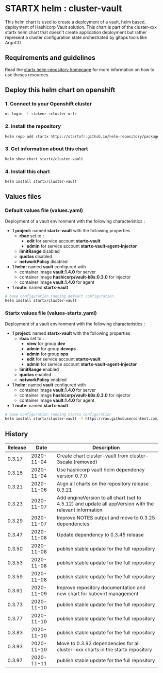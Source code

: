 # STARTX helm : cluster-vault

This helm chart is used to create a deployment of a vault, helm based, deployment of Hashicorp Vault solution.
This chart is part of the cluster-xxx startx helm chart that doesn't create application deployment but rather represent a cluster configuration
state orchestrated by gitops tools like ArgoCD.

## Requirements and guidelines

Read the [startx helm-repository homepage](https://startxfr.github.io/helm-repository) for
more information on how to use theses resources.

## Deploy this helm chart on openshift

### 1. Connect to your Openshift cluster

```bash
oc login -t <token> <cluster-url>
```

### 2. Install the repository

```bash
helm repo add startx https://startxfr.github.io/helm-repository/packages/
```

### 3. Get information about this chart

```bash
helm show chart startx/cluster-vault
```

### 4. Install this chart

```bash
helm install startx/cluster-vault
```

## Values files

### Default values file (values.yaml)

Deployment of a vault environment with the following characteristics :

- 1 **project:** named **startx-vault** with the following properties
  - **rbac** set to :
    - **edit** for service account **startx-vault**
    - **admin** for service account **startx-vault-agent-injector**
  - **limitRange** disabled
  - **quotas** disabled
  - **networkPolicy** disabled
- 1 **helm:** named **vault** configured with
  - container image **vault:1.4.0** for server
  - container image **hashicorp/vault-k8s:0.3.0** for injector
  - container image **vault:1.4.0** for agent
- 1 **route:** named **startx-vault**

```bash
# base configuration running default configuration
helm install startx/cluster-vault
```

### Startx values file (values-startx.yaml)

Deployment of a vault environment with the following characteristics :

- 1 **project:** named **startx-vault** with the following properties
  - **rbac** set to :
    - **view** for group **dev**
    - **admin** for group **devops**
    - **admin** for group **ops**
    - **edit** for service account **startx-vault**
    - **admin** for service account **startx-vault-agent-injector**
  - **limitRange** enabled
  - **quotas** enabled
  - **networkPolicy** enabled
- 1 **helm:** named **vault** configured with
  - container image **vault:1.4.0** for server
  - container image **hashicorp/vault-k8s:0.3.0** for injector
  - container image **vault:1.4.0** for agent
- 1 **route:** named **startx-vault**

```bash
# base configuration running startx configuration
helm install startx/cluster-vault -f https://raw.githubusercontent.com/startxfr/helm-repository/master/charts/cluster-vault/values-startx.yaml
```

## History

| Release | Date       | Description
| ------- | ---------- | -----------------------------------------------------
| 0.3.17  | 2020-11-04 | Create chart cluster-vault from cluster-3scale (removed)
| 0.3.18  | 2020-11-04 | Use hashicorp vault helm dependency version 0.7.0
| 0.3.21  | 2020-11-06 | Align all charts on the repository release 0.3.21
| 0.3.23  | 2020-11-07 | Add engineVersion to all chart (set to 4.5.12) and update all appVersion with the relevant information
| 0.3.29  | 2020-11-07 | Improve NOTES output and move to 0.3.25 dependencies
| 0.3.47  | 2020-11-08 | Update dependency to 0.3.45 release
| 0.3.50  | 2020-11-08 | publish stable update for the full repository
| 0.3.53  | 2020-11-08 | publish stable update for the full repository
| 0.3.59  | 2020-11-08 | publish stable update for the full repository
| 0.3.61  | 2020-11-09 | Improve repository documentation and new chart for kubevirt management
| 0.3.73  | 2020-11-10 | publish stable update for the full repository
| 0.3.77  | 2020-11-10 | publish stable update for the full repository
| 0.3.83  | 2020-11-10 | publish stable update for the full repository
| 0.3.93  | 2020-11-10 | Move to 0.3.93 dependencies for all cluster-xxx charts in the startx repository
| 0.3.97  | 2020-11-11 | publish stable update for the full repository
